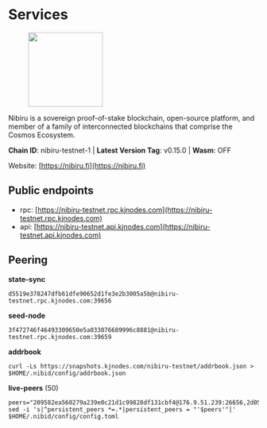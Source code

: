 # Services

<figure><img src="https://raw.githubusercontent.com/kj89/testnet_manuals/main/pingpub/logos/nibiru.png" width="150" alt=""><figcaption></figcaption></figure>

Nibiru is a sovereign proof-of-stake blockchain, open-source platform,  and member of a family of interconnected blockchains that comprise the Cosmos Ecosystem.

**Chain ID**: nibiru-testnet-1 | **Latest Version Tag**: v0.15.0 | **Wasm**: OFF

Website: [https://nibiru.fi](https://nibiru.fi)


## Public endpoints

* rpc: [https://nibiru-testnet.rpc.kjnodes.com](https://nibiru-testnet.rpc.kjnodes.com)
* api: [https://nibiru-testnet.api.kjnodes.com](https://nibiru-testnet.api.kjnodes.com)

## Peering

**state-sync**

```
d5519e378247dfb61dfe90652d1fe3e2b3005a5b@nibiru-testnet.rpc.kjnodes.com:39656
```

**seed-node**

```
3f472746f46493309650e5a033076689996c8881@nibiru-testnet.rpc.kjnodes.com:39659
```

**addrbook**
```
curl -Ls https://snapshots.kjnodes.com/nibiru-testnet/addrbook.json > $HOME/.nibid/config/addrbook.json
```

**live-peers** (50)
```
peers="209582ea560279a239e0c21d1c99828df131cbf4@176.9.51.239:26656,2d0558d7fbb730cc16fe38aeb3798c59f7b09b5c@88.210.9.238:26656,743d352d5c79a712be6fd5d152a931a99fc90fe2@188.134.90.12:26656,2fc98a228dee1826d67e8a2dbd553989118a49cc@5.9.22.14:60656,2c22d9b9f767522ddea193bd9f3c5b75f44a5558@173.82.207.117:26657,64a7e8acdfb325c4fb2a9912db4e13fe378a0a41@188.34.202.151:26656,5be94d5bfb2ac047c969b143c0d8f0c401b55961@194.163.141.50:26656,364e3736d1375df029f0d71597475136ee62b253@119.8.28.84:26656,cadf119fa38b4b211f819072ef754ab07d8b1dfb@77.232.43.194:26656,5e74314f5fbee6ff13bcac74469ec1b2678a4368@185.135.137.80:26656,0b9710a7ae4080a803dcfbe40832ae211c8f8905@159.69.109.104:26656,814fe1b8c2f187084ad93ef3fad9ca4d4a956109@5.161.63.59:26656,c9dcc45a1c3183f0df5751da6f5f7ae6f08138fd@188.134.69.27:26656,63d178a3a6db5d6557322eaaf9ef2cfd5d861428@5.161.50.254:26656,be87901faf71a8d3f8f98de62e3a5ccf179b4b71@195.46.164.179:26656,5c35f7392d1f9287f6a2e0d0e0514fba22ff41b5@149.154.69.142:26656,12cf1bda759f0f9ea178db90c865b1482e634752@95.216.155.189:36656,398fdd158a5283943f558e8a58ad46fc767bfe76@178.128.26.238:36656,b5b6f3b2a48a12e7adecf8b2cfc9cad3f6748266@65.109.15.205:26656,5c30c7e8240f2c4108822020ae95d7b5da727e54@65.108.75.107:19656,40d60a9b1b7d78c50641a58a36c1f060ec09f0cb@5.161.115.206:26656,ecd59e05961b5c0b6143f24c6665cd26609ece7d@5.199.143.253:26656,d7238aef4f427ad9a03c6f4fae8af6bb009e99d3@213.133.102.206:11036,5c38d58ce4a5960ca65ce0e8030d3d087254285f@167.235.145.85:26656,27c1bfd195aab3d98f7d7194942abcc125212696@167.235.145.80:26656,9ca622adcf1ef0e7348551d4f79268f706cd3a88@65.108.195.235:36656,56f864b2b1c8c4ce014b9aec12ea7678790564c1@49.51.27.126:26656,776d7b1fed01f426234be094775e3c80db39301a@51.161.12.92:26656,57eb70816cf88df6362443c53776c46031f5a1e4@80.76.235.194:26656,56012352e7bafc636a71160a658b3dac41298001@95.128.140.24:26656,e284722e9f67666223ab0178a284c17231b08aac@128.199.86.133:26656,03de6cc7af9b236a28c319a7e792a681c7fe2205@95.217.211.58:26656,d19f198aaca118db75502035395078d5557241bc@95.217.11.63:26656,573946fee0377eb9448bfb7cb731ffbb41b2b078@38.242.214.172:2486,82dde0f3c283ca231849376696d08c39c3d458ce@173.82.203.187:26657,6b1f1adaf7e1013a098fd36cdd01a88087fbc914@89.58.45.204:60856,6f93eef715af4840eefc7e968dd8c2d5c06f328f@89.163.219.198:26656,b9c29310a47e791087c842426d0aa0ffee972c1f@209.126.13.129:26656,26fff9ea8f66e202971e51d25650b79d3c53d57b@95.217.176.8:26656,dd6cee56adb6b555cf7e2e641e996e1ba01fd79a@5.75.138.208:26656,5d3a3ed2b02500cc24eaf1475be59123e6dd6157@65.21.155.212:26656,c0b22a7b64c287f8b0c4f4ac19001d195199d146@65.108.105.36:28656,cf58b072ec7356652324e266cc93278bfa86f83a@157.90.158.50:26656,a2162bd42fdb011eb821d62fcaed3276142cf4d4@142.132.139.101:26656,c6eb654ba7473d966563ae63c9de36d4830264b3@195.58.39.247:26656,a639558a7ea0ed528c52cd7738645cee76b8b663@167.86.85.247:29656,ff597c3eea5fe832825586cce4ed00cb7798d4b5@65.109.53.53:26656,65436a8aba0cd3809a79c3c4c5a53e70eb6d6ba4@128.199.219.116:39656,74ac9089831532f9b4d13b7dee96503e109b7d5a@2.58.82.126:26651,853d647a27a24ca2b4618def71f559e36dfd927b@194.146.13.226:26656"
sed -i 's|^persistent_peers *=.*|persistent_peers = "'$peers'"|' $HOME/.nibid/config/config.toml
```
